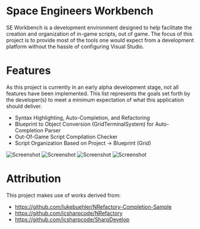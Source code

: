 Space Engineers Workbench
=================================
SE Workbench is a development environment designed to help facilitate the creation and organization of in-game scripts, out of game. The focus of this project is to provide most of the tools one would expect from a development platform without the hassle of configuring Visual Studio.

Features
=================================
As this project is currently in an early alpha development stage, not all features have been implemented. This list represents the goals set forth by the developer(s) to meet a minimum expectation of what this application should deliver.

 * Syntax Highlighting, Auto-Completion, and Refactoring
 * Blueprint to Object Conversion (GridTerminalSystem) for Auto-Completion Parser
 * Out-Of-Game Script Compilation Checker
 * Script Organization Based on Project -> Blueprint (Grid)

![Screenshot](https://raw.githubusercontent.com/gilgame/SEWorkbench/master/Doc/seworkbench-1.png)
![Screenshot](https://raw.githubusercontent.com/gilgame/SEWorkbench/master/Doc/seworkbench-2.png)
![Screenshot](https://raw.githubusercontent.com/gilgame/SEWorkbench/master/Doc/seworkbench-3.png)
![Screenshot](https://raw.githubusercontent.com/gilgame/SEWorkbench/master/Doc/seworkbench-4.png)

Attribution
=================================
This project makes use of works derived from:
 * https://github.com/lukebuehler/NRefactory-Completion-Sample
 * https://github.com/icsharpcode/NRefactory
 * https://github.com/icsharpcode/SharpDevelop
